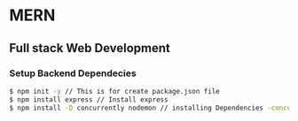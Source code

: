 # MERN 
## Full stack Web Development
### Setup Backend Dependecies
```bash
$ npm init -y // This is for create package.json file
$ npm install express // Install express 
$ npm install -D concurrently nodemon // installing Dependencies -concurrently following to allows multiple command to start both frontend and backend. and another -nodemon monitor to changes and restart the server.
```
